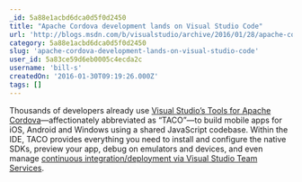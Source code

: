 ```yaml
---
_id: 5a88e1acbd6dca0d5f0d2450
title: "Apache Cordova development lands on Visual Studio Code"
url: 'http://blogs.msdn.com/b/visualstudio/archive/2016/01/28/apache-cordova-development-lands-on-visual-studio-code.aspx'
category: 5a88e1acbd6dca0d5f0d2450
slug: 'apache-cordova-development-lands-on-visual-studio-code'
user_id: 5a83ce59d6eb0005c4ecda2c
username: 'bill-s'
createdOn: '2016-01-30T09:19:26.000Z'
tags: []
---
```


Thousands of developers already use <a href="https://www.visualstudio.com/en-us/features/cordova-vs.aspx">Visual Studio’s Tools for Apache Cordova</a>—affectionately abbreviated as “TACO”—to build mobile apps for iOS, Android and Windows using a shared JavaScript codebase. Within the IDE, TACO provides everything you need to install and configure the native SDKs, preview your app, debug on emulators and devices, and even manage <a href="http://blogs.msdn.com/b/visualstudioalm/archive/2016/01/29/continuous-mobile-beta-distribution-and-crash-reporting-using-vs-team-services-hockeyapp-codepush-and-cordova-phonegap.aspx">continuous integration/deployment via Visual Studio Team Services</a>.
